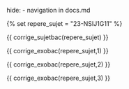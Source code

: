 hide: - navigation  in docs.md

{% set repere_sujet = "23-NSIJ1G11" %}

{{ corrige_sujetbac(repere_sujet) }}


{{ corrige_exobac(repere_sujet,1) }}


{{ corrige_exobac(repere_sujet,2) }}


{{ corrige_exobac(repere_sujet,3) }}
